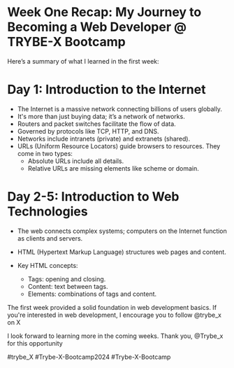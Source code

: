 # Week One Recap: My Journey to Becoming a Web Developer @ TRYBE-X Bootcamp

Here’s a summary of what I learned in the first week:

# Day 1: Introduction to the Internet

- The Internet is a massive network connecting billions of users globally.
- It's more than just buying data; it’s a network of networks.
- Routers and packet switches facilitate the flow of data.
- Governed by protocols like TCP, HTTP, and DNS.
- Networks include intranets (private) and extranets (shared).
- URLs (Uniform Resource Locators) guide browsers to resources. They come in two types:
  - Absolute URLs include all details.
  - Relative URLs are missing elements like scheme or domain.

# Day 2-5: Introduction to Web Technologies

- The web connects complex systems; computers on the Internet function as clients and servers.
- HTML (Hypertext Markup Language) structures web pages and content.

- Key HTML concepts:
  - Tags: opening and closing.
  - Content: text between tags.
  - Elements: combinations of tags and content.

The first week provided a solid foundation in web development basics. If you're interested in web development, I encourage you to follow @trybe_x on X

 I look forward to learning more in the coming weeks. Thank you, @Trybe_x for this opportunity

 #trybe_X #Trybe-X-Bootcamp2024 #Trybe-X-Bootcamp